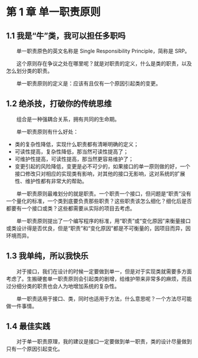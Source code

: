 # 第 1 章 单一职责原则

## 1.1 我是“牛”类，我可以担任多职吗
　　单一职责原色的英文名称是 Single Responsibility Principle，简称是 SRP。

　　这个原则存在争议之处在哪里呢？就是对职责的定义，什么是类的职责，以及怎么划分类的职责。

　　单一职责原则的定义是：应该有且仅有一个原因引起类的变更。

## 1.2 绝杀技，打破你的传统思维
　　组合是一种强耦合关系，拥有共同的生命期。

　　单一职责原则有什么好处：
* 类的复杂性降低，实现什么职责都有清晰明确的定义；
* 可读性提高，复杂性降低，那当然可读性提高了；
* 可维护性提高，可读性提高，那当然更容易维护了；
* 变更引起的风险降低，变更是必不可少的，如果接口的单一原则做的好，一个接口修改只对相应的实现类有影响，对其他的接口无影响，这对系统的扩展性、维护性都有非常大的帮助。

　　单一职责原则最难划分的就是职责。一个职责一个接口，但问题是“职责”没有一个量化的标准，一个类到底要负责那些职责？这些职责该怎么细化？细化后是否都要有一个接口或类？这些都需要从实际的项目去考虑。

　　单一职责原则提出了一个编写程序的标准，用“职责”或“变化原因”来衡量接口或类设计得是否优良，但是“职责”和“变化原因”都是不可衡量的，因项目而异，因环境而异。

## 1.3 我单纯，所以我快乐
　　对于接口，我们在设计的时候一定要做到单一，但是对于实现类就需要多方面考虑了。生搬硬套单一职责原则会引起类的剧增，给维护带来非常多的麻烦，而且过分细分类的职责也会人为地增加系统的复杂性。

　　单一职责适用于接口、类，同时也适用于方法，什么意思呢？一个方法尽可能做一件事情。

## 1.4 最佳实践
　　对于单一职责原理，我的建议是接口一定要做到单一职责，类的设计尽量做到只有一个原因引起变化。
